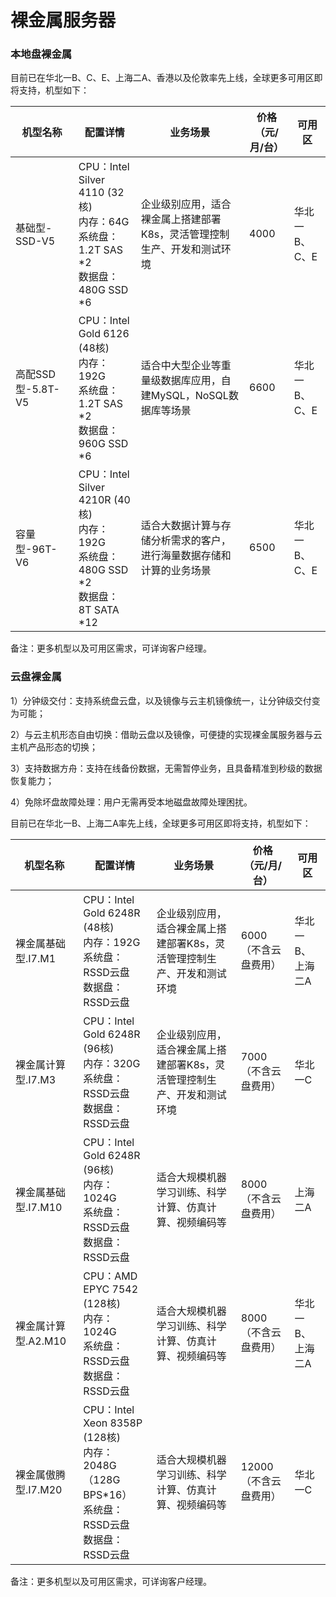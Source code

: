 # 裸金属服务器

### 本地盘裸金属

目前已在华北一B、C、E、上海二A、香港以及伦敦率先上线，全球更多可用区即将支持，机型如下：

| 机型名称        | 配置详情 |业务场景| 价格（元/月/台） | 可用区 |
| ---------- | --- | ----- |----- |----- |
| 基础型-SSD-V5   | CPU：Intel Silver 4110 (32核)<br>内存：64G<br>系统盘：1.2T SAS *2<br>数据盘：480G SSD *6| 企业级别应用，适合裸金属上搭建部署K8s，灵活管理控制生产、开发和测试环境 | 4000 |华北一B、C、E|
| 高配SSD型-5.8T-V5   | CPU：Intel Gold 6126 (48核)<br>内存：192G<br>系统盘：1.2T SAS *2<br>数据盘：960G SSD *6| 适合中大型企业等重量级数据库应用，自建MySQL，NoSQL数据库等场景 | 6600 |华北一B、C、E|
| 容量型-96T-V6   | CPU：Intel Silver 4210R (40核)<br>内存：192G<br>系统盘：480G SSD *2<br>数据盘：8T SATA *12| 适合大数据计算与存储分析需求的客户，进行海量数据存储和计算的业务场景 | 6500 |华北一B、C、E|

备注：更多机型以及可用区需求，可详询客户经理。

### 云盘裸金属

1）分钟级交付：支持系统盘云盘，以及镜像与云主机镜像统一，让分钟级交付变为可能；

2）与云主机形态自由切换：借助云盘以及镜像，可便捷的实现裸金属服务器与云主机产品形态的切换；

3）支持数据方舟：支持在线备份数据，无需暂停业务，且具备精准到秒级的数据恢复能力；

4）免除坏盘故障处理：用户无需再受本地磁盘故障处理困扰。

目前已在华北一B、上海二A率先上线，全球更多可用区即将支持，机型如下：

| 机型名称        | 配置详情 |业务场景| 价格（元/月/台） | 可用区 |
| ---------- | --- | ----- |----- |----- |
| 裸金属基础型.I7.M1   | CPU：Intel Gold 6248R (48核)<br>内存：192G<br>系统盘：RSSD云盘<br>数据盘：RSSD云盘|  企业级别应用，适合裸金属上搭建部署K8s，灵活管理控制生产、开发和测试环境 |6000（不含云盘费用） |华北一B、上海二A|
| 裸金属计算型.I7.M3   | CPU：Intel Gold 6248R (96核)<br>内存：320G<br>系统盘：RSSD云盘<br>数据盘：RSSD云盘| 企业级别应用，适合裸金属上搭建部署K8s，灵活管理控制生产、开发和测试环境 | 7000（不含云盘费用） |华北一C|
| 裸金属基础型.I7.M10   | CPU：Intel Gold 6248R (96核)<br>内存：1024G<br>系统盘：RSSD云盘<br>数据盘：RSSD云盘| 适合大规模机器学习训练、科学计算、仿真计算、视频编码等| 8000（不含云盘费用） |上海二A|
| 裸金属计算型.A2.M10   | CPU：AMD EPYC 7542 (128核)<br>内存：1024G<br>系统盘：RSSD云盘<br>数据盘：RSSD云盘|  适合大规模机器学习训练、科学计算、仿真计算、视频编码等| 8000（不含云盘费用） |华北一B、上海二A|
| 裸金属傲腾型.I7.M20   | CPU：Intel Xeon 8358P (128核)<br>内存：2048G（128G BPS*16）<br>系统盘：RSSD云盘<br>数据盘：RSSD云盘| 适合大规模机器学习训练、科学计算、仿真计算、视频编码等|  12000（不含云盘费用） |华北一C|

备注：更多机型以及可用区需求，可详询客户经理。







